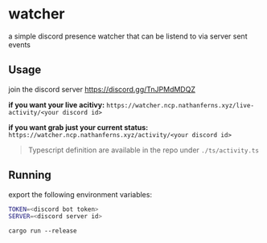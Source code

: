 # watcher

a simple discord presence watcher that can be listend to via server sent events

## Usage

join the discord server https://discord.gg/TnJPMdMDQZ

**if you want your live acitivy:**
`https://watcher.ncp.nathanferns.xyz/live-activity/<your discord id>`

**if you want grab just your current status:**
`https://watcher.ncp.nathanferns.xyz/activity/<your discord id>`

> Typescript definition are available in the repo under `./ts/activity.ts`

## Running

export the following environment variables:

```bash
TOKEN=<discord bot token>
SERVER=<discord server id>
```

```
cargo run --release
```
